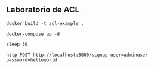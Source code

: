 ## Laboratorio de ACL

```
docker build -t acl-example .
```

```
docker-compose up -d
```

```
sleep 30
```

```
http POST http://localhost:5000/signup user=adminuser password=helloworld
```
